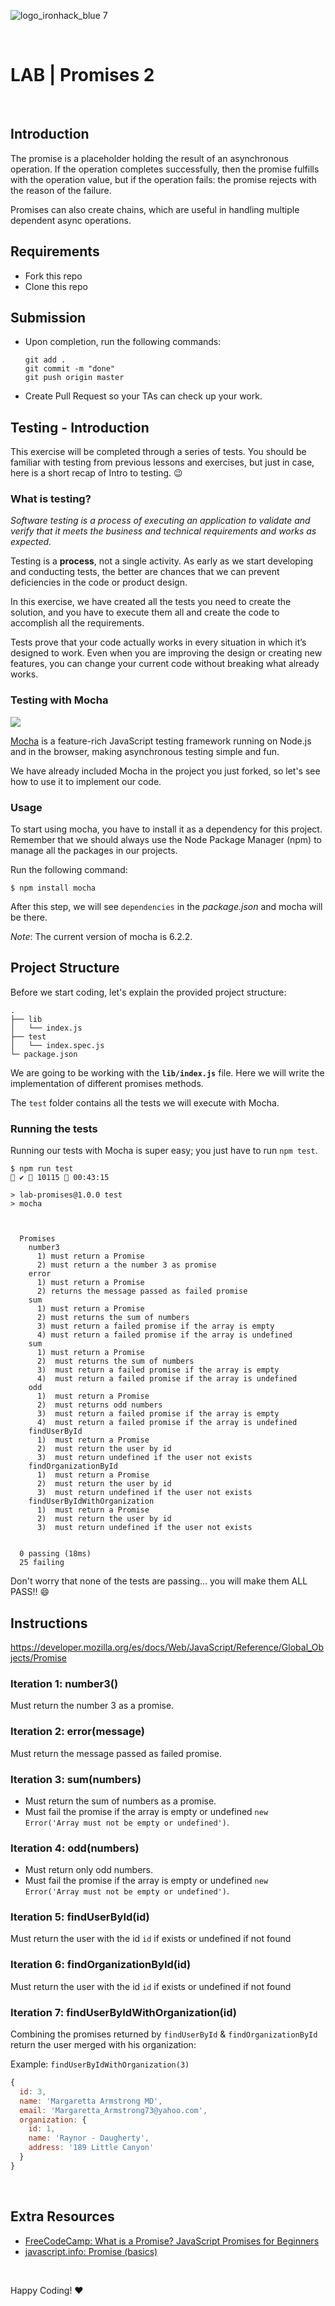 ![logo_ironhack_blue 7](https://user-images.githubusercontent.com/23629340/40541063-a07a0a8a-601a-11e8-91b5-2f13e4e6b441.png)

<br>

# LAB | Promises 2

<br>

## Introduction

The promise is a placeholder holding the result of an asynchronous operation. If the operation completes successfully, then the promise fulfills with the operation value, but if the operation fails: the promise rejects with the reason of the failure.

Promises can also create chains, which are useful in handling multiple dependent async operations.

## Requirements

- Fork this repo
- Clone this repo

## Submission

- Upon completion, run the following commands:

  ```
  git add .
  git commit -m "done"
  git push origin master
  ```

- Create Pull Request so your TAs can check up your work.

## Testing - Introduction

This exercise will be completed through a series of tests. You should be familiar with testing from previous lessons and exercises, but just in case, here is a short recap of Intro to testing. :wink:

### What is testing?

_Software testing is a process of executing an application to validate and verify that it meets the business and technical requirements and works as expected._

Testing is a **process**, not a single activity. As early as we start developing and conducting tests, the better are chances that we can prevent deficiencies in the code or product design.

In this exercise, we have created all the tests you need to create the solution, and you have to execute them all and create the code to accomplish all the requirements.

Tests prove that your code actually works in every situation in which it’s designed to work. Even when you are improving the design or creating new features, you can change your current code without breaking what already works.

### Testing with Mocha

![](https://s3-eu-west-1.amazonaws.com/ih-materials/uploads/upload_99e6ffece1023c0fe141512493fc6ad2.png)

[Mocha](https://mochajs.org/) is a feature-rich JavaScript testing framework running on Node.js and in the browser, making asynchronous testing simple and fun.

<!-- Mocha tests run serially, allowing for flexible and accurate reporting, while mapping uncaught exceptions to the correct test cases. -->

We have already included Mocha in the project you just forked, so let's see how to use it to implement our code.

### Usage

To start using mocha, you have to install it as a dependency for this project. Remember that we should always use the Node Package Manager (npm) to manage all the packages in our projects.

Run the following command:

```
$ npm install mocha
```

After this step, we will see `dependencies` in the _package.json_ and mocha will be there.

_Note_: The current version of mocha is 6.2.2.

## Project Structure

Before we start coding, let's explain the provided project structure:

```
.
├── lib
│   └── index.js
├── test
│   └── index.spec.js
└─ package.json
```

We are going to be working with the **`lib/index.js`** file. Here we will write the implementation of different promises methods.

The `test` folder contains all the tests we will execute with Mocha.

### Running the tests

Running our tests with Mocha is super easy; you just have to run `npm test`.


```
$ npm run test                                                                  ✔  10115  00:43:15

> lab-promises@1.0.0 test
> mocha



  Promises
    number3
      1) must return a Promise
      2) must return a the number 3 as promise
    error
      1) must return a Promise
      2) returns the message passed as failed promise
    sum
      1) must return a Promise
      2) must returns the sum of numbers
      3) must return a failed promise if the array is empty
      4) must return a failed promise if the array is undefined
    sum
      1) must return a Promise
      2)  must returns the sum of numbers
      3)  must return a failed promise if the array is empty
      4)  must return a failed promise if the array is undefined
    odd
      1)  must return a Promise
      2)  must returns odd numbers
      3)  must return a failed promise if the array is empty
      4)  must return a failed promise if the array is undefined
    findUserById
      1)  must return a Promise
      2)  must return the user by id
      3)  must return undefined if the user not exists
    findOrganizationById
      1)  must return a Promise
      2)  must return the user by id
      3)  must return undefined if the user not exists
    findUserByIdWithOrganization
      1)  must return a Promise
      2)  must return the user by id
      3)  must return undefined if the user not exists


  0 passing (18ms)
  25 failing
```

Don't worry that none of the tests are passing... you will make them ALL PASS!! :smile:

## Instructions

https://developer.mozilla.org/es/docs/Web/JavaScript/Reference/Global_Objects/Promise

### Iteration 1: number3()

Must return the number 3 as a promise.

### Iteration 2: error(message)

Must return the message passed as failed promise. 

### Iteration 3: sum(numbers)

- Must return the sum of numbers as a promise. 
- Must fail the promise if the array is empty or undefined `new Error('Array must not be empty or undefined')`.

### Iteration 4: odd(numbers)

- Must return only odd numbers. 
- Must fail the promise if the array is empty or undefined `new Error('Array must not be empty or undefined')`.

### Iteration 5: findUserById(id)

Must return the user with the id `id` if exists or undefined if not found

### Iteration 6: findOrganizationById(id)

Must return the user with the id `id` if exists or undefined if not found

### Iteration 7: findUserByIdWithOrganization(id)

Combining the promises returned by `findUserById` & `findOrganizationById` return the user merged with his organization:

Example: `findUserByIdWithOrganization(3)`
```js
{
  id: 3,
  name: 'Margaretta Armstrong MD',
  email: 'Margaretta_Armstrong73@yahoo.com',
  organization: {
    id: 1,
    name: 'Raynor - Daugherty',
    address: '189 Little Canyon'
  }
}
```

<br>

## Extra Resources

- [FreeCodeCamp: What is a Promise? JavaScript Promises for Beginners](https://www.freecodecamp.org/news/what-is-promise-in-javascript-for-beginners/)
- [javascript.info: Promise (basics)](https://javascript.info/promise-basics)

<br>

Happy Coding! :heart:
